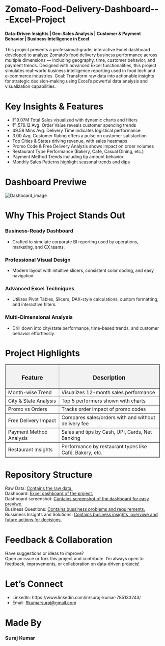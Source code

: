 # Zomato-Food-Delivery-Dashboard---Excel-Project
<h4> Data-Driven Insights |  Geo-Sales Analysis |  Customer & Payment Behavior |  Business Intelligence in Excel <br /> </h5>
This project presents a professional-grade, interactive Excel dashboard developed to analyze Zomato’s food delivery business performance across multiple dimensions — including geography, time, customer behavior, and payment trends. Designed with advanced Excel functionalities, this project simulates real-world business intelligence reporting used in food tech and e-commerce industries.  
Goal: Transform raw data into actionable insights for strategic decision-making using Excel’s powerful data analysis and visualization capabilities.

# Key Insights & Features
<ul>
  <li>₹19.07M Total Sales visualized with dynamic charts and filters</li>
  <li>₹1,579.12 Avg. Order Value reveals customer spending trends</li>
  <li>49.58 Mins Avg. Delivery Time indicates logistical performance</li>
  <li>3.00 Avg. Customer Rating offers a pulse on customer satisfaction</li>
  <li>Top Cities & States driving revenue, with sales heatmaps</li>
  <li>Promo Code & Free Delivery Analysis shows impact on order volumes</li>
  <li>Restaurant Type Performance (Bakery, Café, Casual Dining, etc.)</li>
  <li>Payment Method Trends including tip amount behavior</li>
  <li>Monthly Sales Patterns highlight seasonal trends and dips</li>
</ul>

# Dashboard Previwe
![Dashboard_image](https://github.com/user-attachments/assets/6dfd27ff-3dcf-4de8-b524-d51c25df7655)


# Why This Project Stands Out
 <h3> Business-Ready Dashboard  </h3>
 <ul>
     <li> Crafted to simulate corporate BI reporting used by operations, marketing, and CX teams. <br /> </li> </ul>
 <h3> Professional Visual Design </h3>
    <ul> <li> Modern layout with intuitive slicers, consistent color coding, and easy navigation. <br /> </li> </ul>
 <h3> Advanced Excel Techniques </h3>
    <ul> <li> Utilizes Pivot Tables, Slicers, DAX-style calculations, custom formatting, and interactive filters. <br /> </li> </ul>
 <h3> Multi-Dimensional Analysis </h3> 
    <ul> <li> Drill down into city/state performance, time-based trends, and customer behavior effortlessly. <br /> </li> </ul>

# Project Highlights
 <table border="1" cellpadding="10" cellspacing="0" style="border-collapse: collapse; width: 100%;">
  <thead>
    <tr style="background-color: #f2f2f2;">
      <th><h3>Feature</h3></th>
      <th><h3>Description</h3></th>
    </tr>
  </thead>
  <tbody>
    <tr>
      <td>Month-wise Trend</td>
      <td>Visualizes 12-month sales performance</td>
    </tr>
    <tr>
      <td>City & State Analysis</td>
      <td>Top 5 performers shown with charts</td>
    </tr>
    <tr>
      <td>Promo vs Orders</td>
      <td>Tracks order impact of promo codes</td>
    </tr>
    <tr>
      <td>Free Delivery Impact</td>
      <td>Compares sales/orders with and without delivery fee</td>
    </tr>
    <tr>
      <td>Payment Method Analysis</td>
      <td>Sales and tips by Cash, UPI, Cards, Net Banking</td>
    </tr>
    <tr>
      <td>Restaurant Insights</td>
      <td>Performance by restaurant types like Café, Bakery, etc.</td>
    </tr>
  </tbody>
</table>


# Repository Structure
 Raw Data: [Contains the raw data.](https://github.com/9kumarsuraj/-Zomato-Food-Delivery-Dashboard---Excel-Project/blob/main/zomato_data_raw.xlsx) <br />
 Dashboard: [Excel dashboard of the project.](https://github.com/9kumarsuraj/-Zomato-Food-Delivery-Dashboard---Excel-Project/blob/main/Zomato%20Data%20%20Analysis.xlsx) <br />
 Dashboard screenshot: [ Contains screenshot of the dashboard for easy previwe.](https://github.com/9kumarsuraj/-Zomato-Food-Delivery-Dashboard---Excel-Project/blob/main/Dashboard_image.png)  <br />
 Business Questions: [Contains bussiness problems and requirements.](https://github.com/9kumarsuraj/-Zomato-Food-Delivery-Dashboard---Excel-Project/blob/main/Bussiness%20Questions%20for%20Zomato%20food%20delivery%20data%20analysis.pdf) <br />
 Bussiness Insights and Solutions: [Contains business insights, overviwe and future actions for decisions.](https://github.com/9kumarsuraj/-Zomato-Food-Delivery-Dashboard---Excel-Project/blob/main/Executive%20Summary%20Zomato%20Food%20Delivery%20Dashboard.pdf) <br /> 

 # Feedback & Collaboration
  Have suggestions or ideas to improve? <br />
  Open an issue or fork this project and contribute. I’m always open to feedback, improvements, or collaboration on data-driven projects!

# Let’s Connect
<ul> <li> LinkedIn: https://www.linkedin.com/in/suraj-kumar-785133243/ <br /> </li>
 <li> Email: <a href="mailto:9kumarsuraj@gmail.com">9kumarsuraj@gmail.com</a>
 </li> </ul>

# Made By
<h3> Suraj Kumar </h3>
